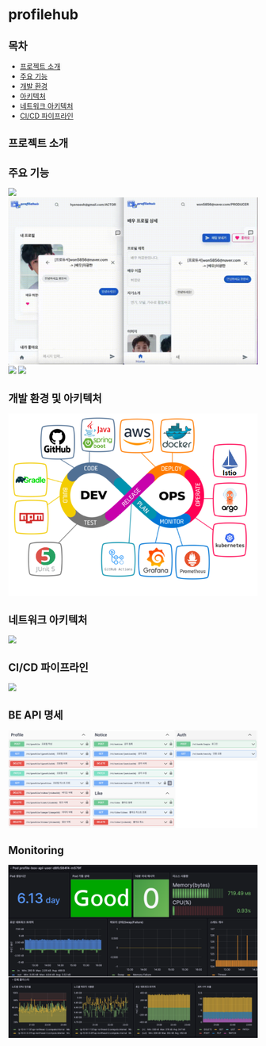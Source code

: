 # profilehub

## 목차
- [프로젝트 소개](#)
- [주요 기능](#)
- [개발 환경](#)
- [아키텍처](#)
- [네트워크 아키텍처](#)
- [CI/CD 파이프라인](#)
  

## 프로젝트 소개


## 주요 기능
<img src="images/KakaoTalk_Video_2023-09-22-12-34-03.gif"></img>
<img src="images/KakaoTalk_Video_2023-09-22-12-41-44.gif"></img>
<img src="images/KakaoTalk_Video_2023-09-22-12-44-21.gif"></img>
<img src="images/_talkv_wt5pKFwPof_6Jyp2iWBvqKz6idu0R1Nck_talkv_high.gif"></img>

## 개발 환경 및 아키텍처
<img src="images/devops.png"></img>


## 네트워크 아키텍처
<img src="https://aerial-dessert-41a.notion.site/image/https%3A%2F%2Fs3-us-west-2.amazonaws.com%2Fsecure.notion-static.com%2F4b860467-5cb0-4e7b-9af1-36656bae4351%2FUntitled.png?table=block&id=6a202542-2248-4dc4-8ed6-7d5fc76dc33e&spaceId=a1eed9a8-a823-4016-b506-b2ae59044a8a&width=2000&userId=&cache=v2"></img>

## CI/CD 파이프라인
<img src="https://aerial-dessert-41a.notion.site/image/https%3A%2F%2Fs3-us-west-2.amazonaws.com%2Fsecure.notion-static.com%2F2541db43-ed29-4354-b92c-1ec67cfbdcaa%2FUntitled.png?table=block&id=31227e84-34c7-4b6f-83ec-64db523bb9e9&spaceId=a1eed9a8-a823-4016-b506-b2ae59044a8a&width=2000&userId=&cache=v2"></img>

## BE API 명세
<img src="images/be-api-swagger.png"></img>

## Monitoring
<img src="images/grafana.png"></img>
